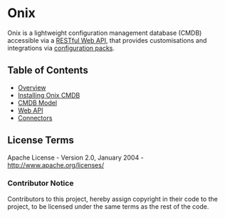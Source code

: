 # Onix 

Onix is a lightweight configuration management database (CMDB) accessible via a [RESTful Web API](./docs/wapi.md), that provides customisations and integrations via [configuration packs](http://github.com/gatblau/onix-conf-packs).

<a name="toc"></a>
## Table of Contents

- [Overview](./docs/overview.md)
- [Installing Onix CMDB](./docs/installation.md)
- [CMDB Model](./docs/model.md)
- [Web API](./docs/wapi.md)
- [Connectors](./connectors/readme.md)


## License Terms

Apache License - Version 2.0, January 2004 - http://www.apache.org/licenses/

### Contributor Notice

Contributors to this project, hereby assign copyright in their code to the 
project, to be licensed under the same terms as the rest of the code.
